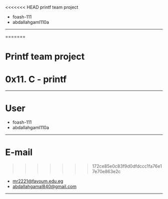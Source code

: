 <<<<<<< HEAD
printf team project
- foash-111
- abdallahgaml110a
-------------------------------
=======
# Printf team project
# 0x11. C - printf

------------------------------
# User

- foash-111
- abdallahgaml110a
-------------------------------
# E-mail

>>>>>>> 172ce85e0c83f9d0dfdccc1fa76e17e70e863e2c
- mr2221@fayoum.edu.eg
- abdallahgamal840@gmail.com

-------------------------------
